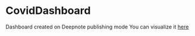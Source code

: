 # CovidDashboard

Dashboard created on Deepnote publishing mode 
You can visualize it [here](https://deepnote.com/@fabio-gz/Covid-dashboard-b09239d1-f333-416e-890f-19941806225b)
